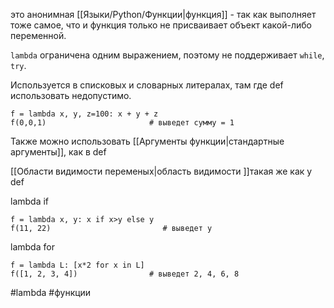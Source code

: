 
это анонимная [[Языки/Python/Функции|функция]] - так как выполняет тоже самое,  что и функция только не присваивает объект какой-либо переменной.


`lambda` ограничена одним выражением, поэтому не поддерживает `while`, `try`.



Используется в списковых и словарных литералах, там где def использовать недопустимо. 
```
f = lambda x, y, z=100: x + y + z
f(0,0,1)                       # выведет сумму = 1
```

Также можно использовать [[Аргументы функции|стандартные аргументы]], как в def



[[Области видимости переменых|область видимости ]]такая же как у def


lambda if 
```
f = lambda x, y: x if x>y else y
f(11, 22)                         # выведет y
```

lambda for
```
f = lambda L: [x*2 for x in L]
f([1, 2, 3, 4])                # выведет 2, 4, 6, 8
```


#lambda #функции 